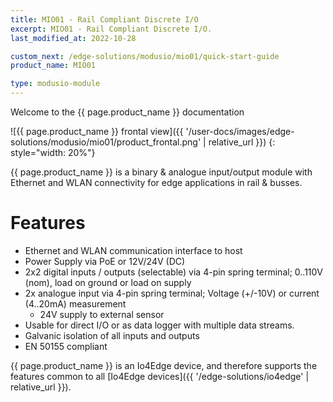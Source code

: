 ```yaml
---
title: MIO01 - Rail Compliant Discrete I/O
excerpt: MIO01 - Rail Compliant Discrete I/O.
last_modified_at: 2022-10-28

custom_next: /edge-solutions/modusio/mio01/quick-start-guide
product_name: MIO01

type: modusio-module
---
```


Welcome to the {{ page.product_name }} documentation

![{{ page.product_name }} frontal view]({{ '/user-docs/images/edge-solutions/modusio/mio01/product_frontal.png' | relative_url }})
{: style="width: 20%"}

{{ page.product_name }} is a binary & analogue input/output module with Ethernet and WLAN connectivity for edge applications in rail & busses.

# Features

* Ethernet and WLAN communication interface to host
* Power Supply via PoE or 12V/24V (DC)
* 2x2 digital inputs / outputs (selectable) via 4-pin spring terminal; 0..110V (nom), load on ground or load on supply
* 2x analogue input via 4-pin spring terminal; Voltage (+/-10V) or current (4..20mA) measurement
  * 24V supply to external sensor
* Usable for direct I/O or as data logger with multiple data streams.
* Galvanic isolation of all inputs and outputs
* EN 50155 compliant

{{ page.product_name }} is an Io4Edge device, and therefore supports the features common to all [Io4Edge devices]({{ '/edge-solutions/io4edge' | relative_url }}).
